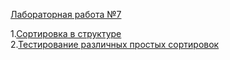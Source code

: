 <a href="https://vk.com/doc-78641724_368923946?hash=34f0270b76cf517cd3&dl=10f71ca5734ba2cde6">Лабораторная работа №7</a>  
  
   
1.<a href="https://github.com/EliseevVadim/Lab7/tree/master/7.1">Сортировка в структуре</a>  
2.<a href="https://github.com/EliseevVadim/Lab7/tree/master/7.2">Тестирование различных простых сортировок</a>
